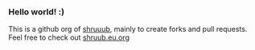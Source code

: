 ### Hello world! :)
This is a github org of [shruuub](https://github.com/shruuub), mainly to create forks and pull requests. <br>
Feel free to check out [shruub.eu.org](https://shruub.eu.org)
